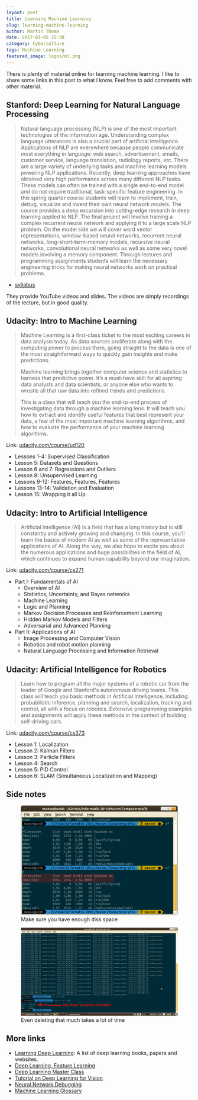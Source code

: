 ```yaml
---
layout: post
title: Learning Machine Learning
slug: learning-machine-learning
author: Martin Thoma
date: 2017-01-05 15:30
category: Cyberculture
tags: Machine Learning
featured_image: logos/ml.png
---
```


There is plenty of material online for learning machine learning. I like to
share some links in this post to what I know. Feel free to add comments with
other material.

## Stanford: Deep Learning for Natural Language Processing

> Natural language processing (NLP) is one of the most important technologies
> of the information age. Understanding complex language utterances is also a
> crucial part of artificial intelligence. Applications of NLP are everywhere
> because people communicate most everything in language: web search,
> advertisement, emails, customer service, language translation, radiology
> reports, etc. There are a large variety of underlying tasks and machine
> learning models powering NLP applications. Recently, deep learning approaches
> have obtained very high performance across many different NLP tasks. These
> models can often be trained with a single end-to-end model and do not require
> traditional, task-specific feature engineering. In this spring quarter course
> students will learn to implement, train, debug, visualize and invent their
> own neural network models. The course provides a deep excursion into
> cutting-edge research in deep learning applied to NLP. The final project will
> involve training a complex recurrent neural network and applying it to a
> large scale NLP problem. On the model side we will cover word vector
> representations, window-based neural networks, recurrent neural networks,
> long-short-term-memory models, recursive neural networks, convolutional
> neural networks as well as some very novel models involving a memory
> component. Through lectures and programming assignments students will learn
> the necessary engineering tricks for making neural networks work on practical
> problems.

* [syllabus](http://cs224d.stanford.edu/syllabus.html)

They provide YouTube videos and slides. The videos are simply recordings of
the lecture, but in good quality.

## Udacity: Intro to Machine Learning

> Machine Learning is a first-class ticket to the most exciting careers in data
> analysis today. As data sources proliferate along with the computing power to
> process them, going straight to the data is one of the most straightforward
> ways to quickly gain insights and make predictions.
>
>Machine learning brings together computer science and statistics to harness
>that predictive power. It’s a must-have skill for all aspiring data analysts
>and data scientists, or anyone else who wants to wrestle all that raw data
>into refined trends and predictions.
>
>This is a class that will teach you the end-to-end process of investigating
>data through a machine learning lens. It will teach you how to extract and
>identify useful features that best represent your data, a few of the most
>important machine learning algorithms, and how to evaluate the performance of
>your machine learning algorithms.

Link: [udacity.com/course/ud120](https://www.udacity.com/course/ud120)

* Lessons 1-4: Supervised Classification
* Lesson 5: Datasets and Questions
* Lesson 6 and 7: Regressions and Outliers
* Lesson 8: Unsupervised Learning
* Lessons 9-12: Features, Features, Features
* Lessons 13-14: Validation and Evaluation
* Lesson 15: Wrapping it all Up

## Udacity: Intro to Artificial Intelligence

> Artificial Intelligence (AI) is a field that has a long history but is still
> constantly and actively growing and changing. In this course, you’ll learn
> the basics of modern AI as well as some of the representative applications of
> AI. Along the way, we also hope to excite you about the numerous applications
> and huge possibilities in the field of AI, which continues to expand human
> capability beyond our imagination.

Link: [udacity.com/course/cs271](https://www.udacity.com/course/cs271)

* Part I: Fundamentals of AI
    * Overview of AI
    * Statistics, Uncertainty, and Bayes networks
    * Machine Learning
    * Logic and Planning
    * Markov Decision Processes and Reinforcement Learning
    * Hidden Markov Models and Filters
    * Adversarial and Advanced Planning
* Part II: Applications of AI
    * Image Processing and Computer Vision
    * Robotics and robot motion planning
    * Natural Language Processing and Information Retrieval

## Udacity: Artificial Intelligence for Robotics

> Learn how to program all the major systems of a robotic car from the leader
> of Google and Stanford's autonomous driving teams. This class will teach you
> basic methods in Artificial Intelligence, including: probabilistic inference,
> planning and search, localization, tracking and control, all with a focus on
> robotics. Extensive programming examples and assignments will apply these
> methods in the context of building self-driving cars.

Link: [udacity.com/course/cs373](https://www.udacity.com/course/cs373)

* Lesson 1: Localization
* Lesson 2: Kalman Filters
* Lesson 3: Particle Filters
* Lesson 4: Search
* Lesson 5: PID Control
* Lesson 6: SLAM (Simultaneous Localization and Mapping)


## Side notes

<figure class="wp-caption aligncenter img-thumbnail">
    <img src="../images/2015/11/full-disk.png" alt="Make sure you have enough disk space" />
    <figcaption class="text-center">Make sure you have enough disk space</figcaption>
</figure>

<figure class="wp-caption aligncenter img-thumbnail">
    <img src="../images/2015/11/delete-folder-time.png" alt="Even deleting that much takes a lot of time" />
    <figcaption class="text-center">Even deleting that much takes a lot of time</figcaption>
</figure>


## More links

* [Learning Deep Learning](http://rt.dgyblog.com/ref/ref-learning-deep-learning.html): A
  list of deep learning books, papers and websites.
* [Deep Learning, Feature Learning](https://www.ipam.ucla.edu/programs/summer-schools/graduate-summer-school-deep-learning-feature-learning/?tab=schedule)
* [Deep Learning Master Class](http://www.cs.tau.ac.il/~wolf/deeplearningmeeting/home.html)
* [Tutorial on Deep Learning for Vision](https://sites.google.com/site/deeplearningcvpr2014/)
* [Neural Network Debugging](http://stackoverflow.com/a/41493375/562769)
* [Machine Learning Glossary](https://martin-thoma.com/ml-glossary/)
